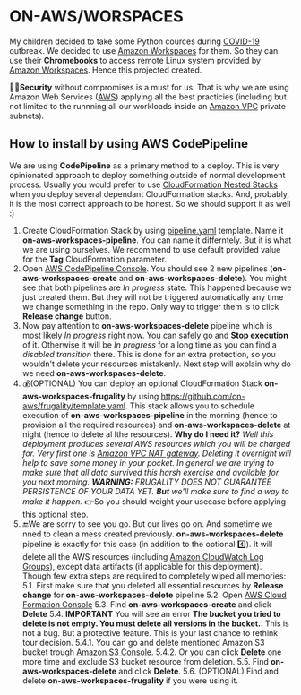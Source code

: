 # ON-AWS/WORSPACES
My children decided to take some Python cources during [COVID-19](https://en.wikipedia.org/wiki/Coronavirus_disease_2019) outbreak. We decided to use [Amazon Workspaces](https://aws.amazon.com/workspaces/) for them. So they can use their **Chromebooks** to access remote Linux system provided by [Amazon Workspaces](https://aws.amazon.com/workspaces/). Hence this projected created.

:guardsman:**Security** without compromises is a must for us. That is why we are using Amazon Web Services ([AWS](https://aws.amazon.com/)) applying all the best practicies (including but not limited to the runnning all our workloads inside an [Amazon VPC](https://aws.amazon.com/vpc/) private subnets).

## How to install by using AWS CodePipeline
We are using **CodePipeline** as a primary method to a deploy.
This is very opinionated approach to deploy something outside of normal development process.
Usually you would prefer to use [CloudFormation Nested Stacks](https://docs.aws.amazon.com/AWSCloudFormation/latest/UserGuide/using-cfn-nested-stacks.html) when you deploy several dependant CloudFormation stacks. And, probably, it is the most correct approach to be honest. So we should support it as well :)

1. Create  CloudFormation Stack by using [pipeline.yaml](pipeline.yaml) template. Name it **on-aws-workspaces-pipeline**. You can name it differntely. But it is what we are using ourselves. We recommend to use default provided value for the **Tag** CloudFormation parameter.
2. Open [AWS CodePipeline Console](https://console.aws.amazon.com/codesuite/codepipeline/pipelines). You should see 2 new pipelines (**on-aws-workspaces-create** and **on-aws-workspaces-delete**). You might see that both pipelines are *In progress* state. This happened because we just created them. But they will not be triggered automatically any time we change something in the repo. Only way to trigger them is to click **Release change** button.
3. Now pay attention to **on-aws-workspaces-delete** pipeline which is most likely *In progress* right now. You can safely go and **Stop execution** of it. Otherwise it will be *In progress* for a long time as you can find a *disabled transition* there. This is done for an extra protection, so you wouldn't delete your resources mistakenly. Next step will explain why do we need **on-aws-workspaces-delete**.
4. :moneybag:(OPTIONAL) You can deploy an optional CloudFormation Stack  **on-aws-workspaces-frugality** by using https://github.com/on-aws/frugality/template.yaml. This stack allows you to schedule execution of **on-aws-workspaces-pipeline** in the morning (hence to provision all the required resources) and **on-aws-workspaces-delete** at night (hence to delete al lthe resources).
**Why do I need it?** _Well this deployment produces several AWS resources which you will be charged for. Very first one is [Amazon VPC NAT gateway](https://aws.amazon.com/vpc/pricing/). Deleting it overnight will help to save some money in your pocket. In general we are trying to make sure that all data survived this harsh exercise and available for you next morning. **WARNING:** FRUGALITY DOES NOT GUARANTEE PERSISTENCE OF YOUR DATA YET. **But** we'll make sure to find a way to make it happen._ :point_right:So you should weight your usecase before applying this optional step.
5. :end:We are sorry to see you go. But our lives go on. And sometime we nned to clean a mess created previously. **on-aws-workspaces-delete** pipeline is exactly for this case (in addition to the optional :four:). It will delete all the AWS resources (including [Amazon CloudWatch Log Groups](https://docs.aws.amazon.com/AmazonCloudWatch/latest/logs/Working-with-log-groups-and-streams.html)), except data artifacts (if applicable for this deployment). Though few extra steps are required to completely wiped all memories:
  5.1. First make sure that you deleted all essential resources by **Release change** for **on-aws-workspaces-delete** pipeline
  5.2. Open [AWS Cloud Formation Console](https://console.aws.amazon.com/cloudformation)
  5.3. Find **on-aws-workspaces-create** and click **Delete**
  5.4. **IMPORTANT** You will see an error **The bucket you tried to delete is not empty. You must delete all versions in the bucket.**. This is not a bug. But a protective feature. This is your last chance to rethink tour decision.
    5.4.1. You can go and delete mentioned Amazon S3 bucket trough [Amazon S3 Console](https://s3.console.aws.amazon.com/s3).
    5.4.2. Or you can click **Delete** one more time and exclude S3 bucket resource from deletion.
  5.5. Find **on-aws-workspaces-delete** and click **Delete**.
  5.6. (OPTIONAL) Find and delete **on-aws-workspaces-frugality** if you were using it.

